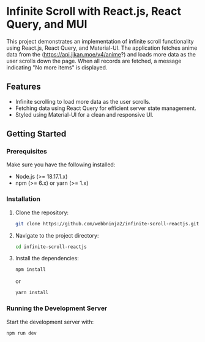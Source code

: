 # Infinite Scroll with React.js, React Query, and MUI

This project demonstrates an implementation of infinite scroll functionality using React.js, React Query, and Material-UI. The application fetches anime data from the (https://api.jikan.moe/v4/anime?) and loads more data as the user scrolls down the page. When all records are fetched, a message indicating "No more items" is displayed.

## Features

- Infinite scrolling to load more data as the user scrolls.
- Fetching data using React Query for efficient server state management.
- Styled using Material-UI for a clean and responsive UI.

## Getting Started

### Prerequisites

Make sure you have the following installed:

- Node.js (>= 18.17.1.x)
- npm (>= 6.x) or yarn (>= 1.x)

### Installation

1. Clone the repository:
    ```bash
    git clone https://github.com/webbninja2/infinite-scroll-reactjs.git
    ```
2. Navigate to the project directory:
    ```bash
    cd infinite-scroll-reactjs
    ```
3. Install the dependencies:
    ```bash
    npm install
    ```
    or
    ```bash
    yarn install
    ```

### Running the Development Server

Start the development server with:

```bash
npm run dev
